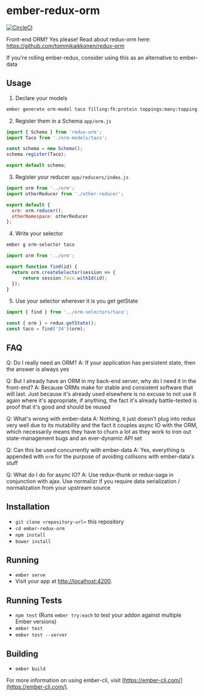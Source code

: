 # ember-redux-orm

[![CircleCI](https://circleci.com/gh/foxnewsnetwork/ember-redux-orm.svg?style=svg)](https://circleci.com/gh/foxnewsnetwork/ember-redux-orm)

Front-end ORM? Yes please! Read about redux-orm here: https://github.com/tommikaikkonen/redux-orm

If you're rolling ember-redux, consider using this as an alternative to ember-data

## Usage
1. Declare your models
```sh
ember generate orm-model taco filling:fk:protein toppings:many:topping eater:one:person name:string price:number misc
```

2. Register them in a Schema
`app/orm.js`
```javascript
import { Schema } from 'redux-orm';
import Taco from './orm-models/taco';

const schema = new Schema();
schema.register(Taco);

export default schema;
```

3. Register your reducer
`app/reducers/index.js`
```javascript
import orm from '../orm';
import otherReducer from './other-reducer';

export default {
  orm: orm.reducer(),
  otherNamespace: otherReducer
};
```

4. Write your selector
```sh
ember g orm-selector taco
```
```javascript
import orm from '../orm';

export function find(id) {
  return orm.createSelector(session => {
      return session.Taco.withId(id);
  });
}
```

5. Use your selector wherever it is you get getState
```javascript
import { find } from '../orm-selectors/taco';

const { orm } = redux.getState();
const taco = find('34')(orm);
```

## FAQ
Q: Do I really need an ORM?
A: If your application has persistent state, then the answer is always yes

Q: But I already have an ORM in my back-end server, why do I need it in the front-end?
A: Because ORMs make for stable and consistent software that will last. Just because it's already used elsewhere is no excuse to not use it again where it's appropriate, if anything, the fact it's already battle-tested is proof that it's good and should be reused

Q: What's wrong with ember-data
A: Nothing, it just doesn't plug into redux very well due to its mutability and the fact it couples async IO with the ORM, which necessarily means they have to churn a lot as they work to iron out state-management bugs and an ever-dynamic API set

Q: Can this be used concurrently with ember-data
A: Yes, everything is appended with `orm` for the purpose of avoiding collisons with ember-data's stuff

Q: What do I do for async IO?
A: Use redux-thunk or redux-saga in conjunction with ajax. Use normalizr if you require data serialization / normalization from your upstream source

## Installation

* `git clone <repository-url>` this repository
* `cd ember-redux-orm`
* `npm install`
* `bower install`

## Running

* `ember serve`
* Visit your app at [http://localhost:4200](http://localhost:4200).

## Running Tests

* `npm test` (Runs `ember try:each` to test your addon against multiple Ember versions)
* `ember test`
* `ember test --server`

## Building

* `ember build`

For more information on using ember-cli, visit [https://ember-cli.com/](https://ember-cli.com/).
